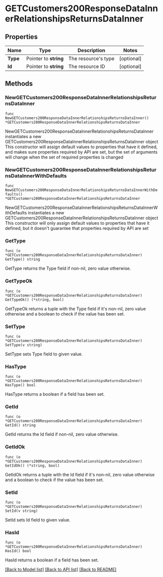 # GETCustomers200ResponseDataInnerRelationshipsReturnsDataInner

## Properties

Name | Type | Description | Notes
------------ | ------------- | ------------- | -------------
**Type** | Pointer to **string** | The resource&#39;s type | [optional] 
**Id** | Pointer to **string** | The resource ID | [optional] 

## Methods

### NewGETCustomers200ResponseDataInnerRelationshipsReturnsDataInner

`func NewGETCustomers200ResponseDataInnerRelationshipsReturnsDataInner() *GETCustomers200ResponseDataInnerRelationshipsReturnsDataInner`

NewGETCustomers200ResponseDataInnerRelationshipsReturnsDataInner instantiates a new GETCustomers200ResponseDataInnerRelationshipsReturnsDataInner object
This constructor will assign default values to properties that have it defined,
and makes sure properties required by API are set, but the set of arguments
will change when the set of required properties is changed

### NewGETCustomers200ResponseDataInnerRelationshipsReturnsDataInnerWithDefaults

`func NewGETCustomers200ResponseDataInnerRelationshipsReturnsDataInnerWithDefaults() *GETCustomers200ResponseDataInnerRelationshipsReturnsDataInner`

NewGETCustomers200ResponseDataInnerRelationshipsReturnsDataInnerWithDefaults instantiates a new GETCustomers200ResponseDataInnerRelationshipsReturnsDataInner object
This constructor will only assign default values to properties that have it defined,
but it doesn't guarantee that properties required by API are set

### GetType

`func (o *GETCustomers200ResponseDataInnerRelationshipsReturnsDataInner) GetType() string`

GetType returns the Type field if non-nil, zero value otherwise.

### GetTypeOk

`func (o *GETCustomers200ResponseDataInnerRelationshipsReturnsDataInner) GetTypeOk() (*string, bool)`

GetTypeOk returns a tuple with the Type field if it's non-nil, zero value otherwise
and a boolean to check if the value has been set.

### SetType

`func (o *GETCustomers200ResponseDataInnerRelationshipsReturnsDataInner) SetType(v string)`

SetType sets Type field to given value.

### HasType

`func (o *GETCustomers200ResponseDataInnerRelationshipsReturnsDataInner) HasType() bool`

HasType returns a boolean if a field has been set.

### GetId

`func (o *GETCustomers200ResponseDataInnerRelationshipsReturnsDataInner) GetId() string`

GetId returns the Id field if non-nil, zero value otherwise.

### GetIdOk

`func (o *GETCustomers200ResponseDataInnerRelationshipsReturnsDataInner) GetIdOk() (*string, bool)`

GetIdOk returns a tuple with the Id field if it's non-nil, zero value otherwise
and a boolean to check if the value has been set.

### SetId

`func (o *GETCustomers200ResponseDataInnerRelationshipsReturnsDataInner) SetId(v string)`

SetId sets Id field to given value.

### HasId

`func (o *GETCustomers200ResponseDataInnerRelationshipsReturnsDataInner) HasId() bool`

HasId returns a boolean if a field has been set.


[[Back to Model list]](../README.md#documentation-for-models) [[Back to API list]](../README.md#documentation-for-api-endpoints) [[Back to README]](../README.md)



